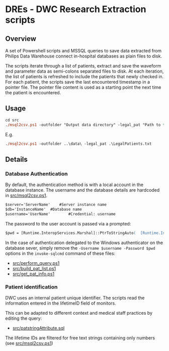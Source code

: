 # DREs - DWC Research Extraction scripts

## Overview
A set of Powershell scripts and MSSQL queries to save data extracted from Philips Data Warehouse connect in-hospital databases as plain files to disk.

The scripts iterate through a list of patients, extract and save the waveform and parameter data as semi-colons separated files to disk.
At each iteration, the list of patients is refreshed to include the patients that newly checked in.
For each patient, the scripts save the last encountered timestamp in a pointer file.
The pointer file content is used as a starting point the next time the patient is encountered.


## Usage
```ps
cd src
./msql2csv.ps1 -outfolder "Output data directory" -legal_pat "Path to file listing the patients to extract"
```
E.g.
```ps
./msql2csv.ps1 -outfolder ..\data\ -legal_pat .\LegalPatients.txt
```

## Details

### Database Authentication
By default, the authentication method is with a local account in the database instance.
The username and the database details are hardcoded in [src/msql2csv.ps1](./src/msql2csv.ps1#14).
```ps
$server='ServerName'	#Server instance name
$db='InstanceName'	#Database name
$username='UserName'		#Credential: username
```

The password to the user account is passed via a prompted:
```ps
$pwd = [Runtime.InteropServices.Marshal]::PtrToStringAuto(  [Runtime.InteropServices.Marshal]::SecureStringToBSTR($pass_secure)  )
```

In the case of authentication delegated to the Windows authenticator on the database sever, simply remove the `-Username $username -Password $pwd` options in the `invoke-sqlcmd` command of these files:
- [src/perform_query.ps1](./src/perform_query.ps1#85)
- [src/build_pat_list.ps1](./src/build_pat_list.ps1#15)
- [src/get_pat_info.ps1](./src/get_pat_info.ps1#16)


### Patient identification

DWC uses an internal patient unique identifier. The scripts read the information entered in the lifetimeID field of monitors.

This can be adapted to different context and medical staff practices by editing the query:

- [src/patstringAttribute.sql](./src/patstringAttribute.sql)

The lifetime IDs are filtered for free text strings containing only numbers (see [src/msql2csv.ps1](./src/mssql2csv.ps1#L76))
